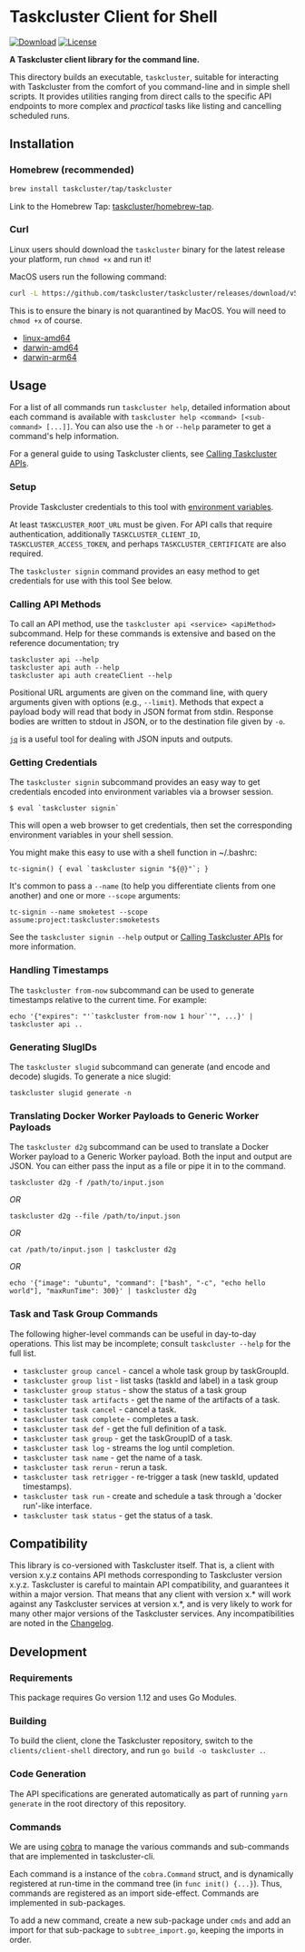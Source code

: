 # Taskcluster Client for Shell

[![Download](https://img.shields.io/badge/github-taskcluster-brightgreen)](https://github.com/taskcluster/taskcluster/releases)
[![License](https://img.shields.io/badge/license-MPL%202.0-orange.svg)](http://mozilla.org/MPL/2.0)

**A Taskcluster client library for the command line.**

This directory builds an executable, `taskcluster`, suitable for interacting
with Taskcluster from the comfort of you command-line and in simple shell
scripts.  It provides utilities ranging from direct calls to the specific API
endpoints to more complex and _practical_ tasks like listing and cancelling
scheduled runs.

## Installation

### Homebrew (recommended)

```bash
brew install taskcluster/tap/taskcluster
```
Link to the Homebrew Tap: [taskcluster/homebrew-tap](https://github.com/taskcluster/homebrew-tap).

### Curl

Linux users should download the `taskcluster` binary for the latest release your
platform, run `chmod +x` and run it!

MacOS users run the following command:
```bash
curl -L https://github.com/taskcluster/taskcluster/releases/download/v55.1.1/taskcluster-darwin-amd64.tar.gz --output taskcluster.tar.gz && tar -xvf taskcluster.tar.gz && rm taskcluster.tar.gz && chmod +x taskcluster
```
This is to ensure the binary is not quarantined by MacOS.
You will need to `chmod +x` of
course.

 * [linux-amd64](https://github.com/taskcluster/taskcluster/releases/download/v55.1.1/taskcluster-linux-amd64.tar.gz)
 * [darwin-amd64](https://github.com/taskcluster/taskcluster/releases/download/v55.1.1/taskcluster-darwin-amd64.tar.gz)
 * [darwin-arm64](https://github.com/taskcluster/taskcluster/releases/download/v55.1.1/taskcluster-darwin-arm64.tar.gz)

## Usage

For a list of all commands run `taskcluster help`, detailed information about
each command is available with
`taskcluster help <command> [<sub-command> [...]]`. You can also use the `-h`
or `--help` parameter to get a command's help information.

For a general guide to using Taskcluster clients, see [Calling Taskcluster APIs](https://docs.taskcluster.net/docs/manual/using/api).

### Setup

Provide Taskcluster credentials to this tool with [environment variables](https://docs.taskcluster.net/docs/manual/design/env-vars).

At least `TASKCLUSTER_ROOT_URL` must be given.
For API calls that require authentication, additionally `TASKCLUSTER_CLIENT_ID`, `TASKCLUSTER_ACCESS_TOKEN`, and perhaps `TASKCLUSTER_CERTIFICATE` are also required.

The `taskcluster signin` command provides an easy method to get credentials for use with this tool
See below.

### Calling API Methods

To call an API method, use the `taskcluster api <service> <apiMethod>` subcommand.
Help for these commands is extensive and based on the reference documentation; try

```shell
taskcluster api --help
taskcluster api auth --help
taskcluster api auth createClient --help
```

Positional URL arguments are given on the command line, with query arguments
given with options (e.g., `--limit`).  Methods that expect a payload body will
read that body in JSON format from stdin.  Response bodies are written to
stdout in JSON, or to the destination file given by `-o`.

[`jq`](https://stedolan.github.io/jq/) is a useful tool for dealing with JSON
inputs and outputs.

### Getting Credentials

The `taskcluster signin` subcommand provides an easy way to get credentials encoded into environment variables via a browser session.

```shell
$ eval `taskcluster signin`
```

This will open a web browser to get credentials, then set the corresponding environment variables in your shell session.

You might make this easy to use with a shell function in ~/.bashrc:

```shell
tc-signin() { eval `taskcluster signin "${@}"`; }
```

It's common to pass a `--name` (to help you differentiate clients from one another) and one or more `--scope` arguments:

```shell
tc-signin --name smoketest --scope assume:project:taskcluster:smoketests
```

See the `taskcluster signin --help` output or [Calling Taskcluster APIs](https://docs.taskcluster.net/docs/manual/using/api) for more information.

### Handling Timestamps

The `taskcluster from-now` subcommand can be used to generate timestamps relative to the current time.  For example:

```shell
echo '{"expires": "'`taskcluster from-now 1 hour`'", ...}' | taskcluster api ..
```

### Generating SlugIDs

The `taskcluster slugid` subcommand can generate (and encode and decode) slugids.
To generate a nice slugid:

```shell
taskcluster slugid generate -n
```

### Translating Docker Worker Payloads to Generic Worker Payloads

The `taskcluster d2g` subcommand can be used to translate a Docker Worker payload to a Generic Worker payload.
Both the input and output are JSON. You can either pass the input as a file or pipe it in to the command.

```shell
taskcluster d2g -f /path/to/input.json
```

_OR_

```shell
taskcluster d2g --file /path/to/input.json
```

_OR_

```shell
cat /path/to/input.json | taskcluster d2g
```

_OR_

```shell
echo '{"image": "ubuntu", "command": ["bash", "-c", "echo hello world"], "maxRunTime": 300}' | taskcluster d2g
```

### Task and Task Group Commands

The following higher-level commands can be useful in day-to-day operations.
This list may be incomplete; consult `taskcluster --help` for the full list.

* `taskcluster group cancel` - cancel a whole task group by taskGroupId.
* `taskcluster group list` - list tasks (taskId and label) in a task group
* `taskcluster group status` - show the status of a task group
* `taskcluster task artifacts` - get the name of the artifacts of a task.
* `taskcluster task cancel` - cancel a task.
* `taskcluster task complete` - completes a task.
* `taskcluster task def` - get the full definition of a task.
* `taskcluster task group` - get the taskGroupID of a task.
* `taskcluster task log` - streams the log until completion.
* `taskcluster task name` - get the name of a task.
* `taskcluster task rerun` - rerun a task.
* `taskcluster task retrigger` - re-trigger a task (new taskId, updated timestamps).
* `taskcluster task run` - create and schedule a task through a 'docker run'-like interface.
* `taskcluster task status` - get the status of a task.

## Compatibility

This library is co-versioned with Taskcluster itself.
That is, a client with version x.y.z contains API methods corresponding to Taskcluster version x.y.z.
Taskcluster is careful to maintain API compatibility, and guarantees it within a major version.
That means that any client with version x.* will work against any Taskcluster services at version x.*, and is very likely to work for many other major versions of the Taskcluster services.
Any incompatibilities are noted in the [Changelog](https://github.com/taskcluster/taskcluster/blob/main/CHANGELOG.md).

## Development

### Requirements

This package requires Go version 1.12 and uses Go Modules.

### Building

To build the client, clone the Taskcluster repository, switch to the `clients/client-shell` directory, and run `go build -o taskcluster .`.

### Code Generation

The API specifications are generated automatically as part of running `yarn generate` in the root directory of this repository.

### Commands

We are using [cobra](https://github.com/spf13/cobra) to manage the various
commands and sub-commands that are implemented in taskcluster-cli.

Each command is a instance of the `cobra.Command` struct, and is dynamically
registered at run-time in the command tree (in `func init() {...}`). Thus,
commands are registered as an import side-effect. Commands are implemented in
sub-packages.

To add a new command, create a new sub-package under `cmds` and add an import
for that sub-package to `subtree_import.go`, keeping the imports in order.
